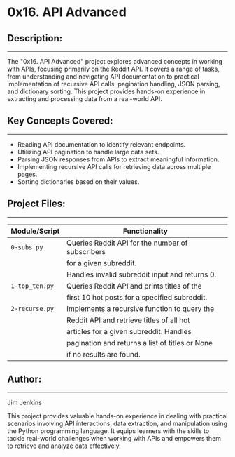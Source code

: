 # 0x16. API Advanced

## Description:
------------
The "0x16. API Advanced" project explores advanced concepts in working with APIs, focusing primarily on the Reddit API. It covers a range of tasks, from understanding and navigating API documentation to practical implementation of recursive API calls, pagination handling, JSON parsing, and dictionary sorting. This project provides hands-on experience in extracting and processing data from a real-world API.

## Key Concepts Covered:
----------------------
- Reading API documentation to identify relevant endpoints.
- Utilizing API pagination to handle large data sets.
- Parsing JSON responses from APIs to extract meaningful information.
- Implementing recursive API calls for retrieving data across multiple pages.
- Sorting dictionaries based on their values.

## Project Files:
--------------
| Module/Script   | Functionality                                    |
|-----------------|-------------------------------------------------|
| `0-subs.py`     | Queries Reddit API for the number of subscribers|
|                 | for a given subreddit.                          |
|                 | Handles invalid subreddit input and returns 0.  |
| `1-top_ten.py`  | Queries Reddit API and prints titles of the     |
|                 | first 10 hot posts for a specified subreddit.   |
| `2-recurse.py`  | Implements a recursive function to query the    |
|                 | Reddit API and retrieve titles of all hot       |
|                 | articles for a given subreddit. Handles         |
|                 | pagination and returns a list of titles or None |
|                 | if no results are found.                        |

## Author:
-------
Jim Jenkins

This project provides valuable hands-on experience in dealing with practical scenarios involving API interactions, data extraction, and manipulation using the Python programming language. It equips learners with the skills to tackle real-world challenges when working with APIs and empowers them to retrieve and analyze data effectively.
